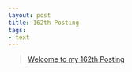 ```yaml
---
layout: post
title: 162th Posting
tags: 
- text
---
```


> [Welcome to my 162th Posting](https://janghan-kor.tistory.com/763)
